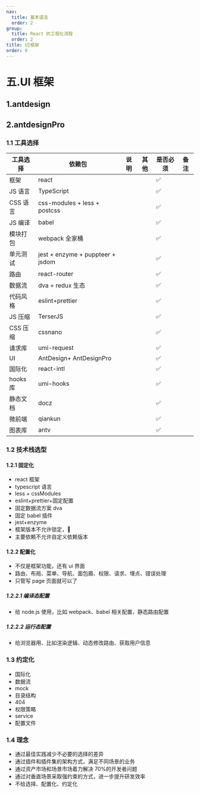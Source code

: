```yaml
---
nav:
  title: 基本语法
  order: 2
group:
  title: React 的工程化流程
  order: 2
title: UI框架
order: 6
---
```


# 五.UI 框架

## 1.antdesign

## 2.antdesignPro

### 1.1 工具选择

| 工具选择 | 依赖包                           | 说明 | 其他 | 是否必须 | 备注 |
| -------- | -------------------------------- | ---- | ---- | -------- | ---- |
| 框架     | react                            |      |      | ✅       |      |
| JS 语言  | TypeScript                       |      |      | ✅       |
| CSS 语言 | css-modules + less + postcss     |      |      | ✅       |
| JS 编译  | babel                            |      |      | ✅       |
| 模块打包 | webpack 全家桶                   |      |      | ✅       |      |
| 单元测试 | jest + enzyme + puppteer + jsdom |      |      | ✅       |      |
| 路由     | react-router                     |      |      | ✅       |      |
| 数据流   | dva + redux 生态                 |      |      | ✅       |      |
| 代码风格 | eslint+prettier                  |      |      | ✅       |      |
| JS 压缩  | TerserJS                         |      |      | ✅       |      |
| CSS 压缩 | cssnano                          |      |      | ✅       |      |
| 请求库   | umi-request                      |      |      | ✅       |      |
| UI       | AntDesign+ AntDesignPro          |      |      | ✅       |      |
| 国际化   | react-intl                       |      |      | ✅       |      |
| hooks 库 | umi-hooks                        |      |      | ✅       |      |
| 静态文档 | docz                             |      |      | ✅       |      |
| 微前端   | qiankun                          |      |      | ✅       |      |
| 图表库   | antv                             |      |      | ✅       |      |

### 1.2 技术栈选型

#### 1.2.1 固定化

- react 框架
- typescript 语言
- less + cssModules
- eslint+prettier+固定配置
- 固定数据流方案 dva
- 固定 babel 插件
- jest+enzyme
- 框架版本不允许锁定，
- 主要依赖不允许自定义依赖版本

#### 1.2.2 配置化

- 不仅是框架功能，还有 ui 界面
- 路由、布局、菜单、导航、面包屑、权限、请求、埋点、错误处理
- 只管写 page 页面就可以了

##### 1.2.2.1 编译态配置

- 给 node.js 使用，比如 webpack、babel 相关配置，静态路由配置

##### 1.2.2.2 运行态配置

- 给浏览器用、比如渲染逻辑、动态修改路由、获取用户信息

### 1.3 约定化

- 国际化
- 数据流
- mock
- 目录结构
- 404
- 权限策略
- service
- 配置文件

### 1.4 理念

- 通过最佳实践减少不必要的选择的差异
- 通过插件和插件集的架构方式，满足不同场景的业务
- 通过资产市场和场景市场着力解决 70%的开发者问题
- 通过对垂直场景采取强约束的方式，进一步提升研发效率
- 不给选择、配置化、约定化
